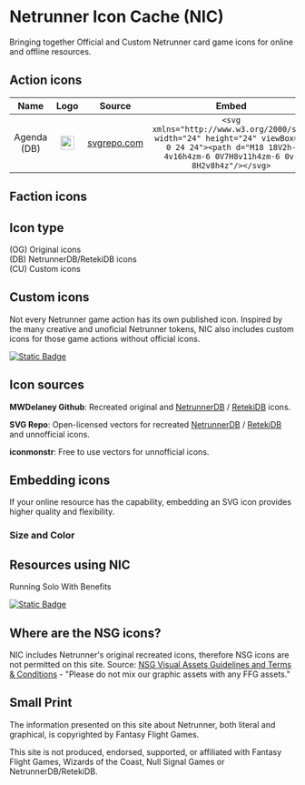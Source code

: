 # Netrunner Icon Cache (NIC)

Bringing together Official and Custom Netrunner card game icons for online and offline resources. 

## Action icons

**Name**|**Logo**|**Source**|**Embed**
:-----:|:-----:|:-----:|:-----:
Agenda (DB)|<img src="https://www.svgrepo.com/show/447285/chart-bar.svg" width="24">     |[svgrepo.com](https://www.svgrepo.com/svg/447285/chart-bar) |```<svg xmlns="http://www.w3.org/2000/svg" width="24" height="24" viewBox="0 0 24 24"><path d="M18 18V2h-4v16h4zm-6 0V7H8v11h4zm-6 0v-8H2v8h4z"/></svg>``` 

## Faction icons

## Icon type

(OG) Original icons  
(DB) NetrunnerDB/RetekiDB icons  
(CU) Custom icons

## Custom icons

Not every Netrunner game action has its own published icon. Inspired by the many creative and unoficial Netrunner tokens, NIC also includes custom icons for those game actions without official icons.

[![Static Badge](https://img.shields.io/badge/Suggest-Icon-teal?style=flat)](https://archivesserver.github.io)

## Icon sources

**MWDelaney Github**: Recreated original and [NetrunnerDB](https://netrunnerdb.com) / [RetekiDB](https://nrdb.reteki.fun) icons.

**SVG Repo**: Open-licensed vectors for recreated [NetrunnerDB](https://netrunnerdb.com) / [RetekiDB](https://nrdb.reteki.fun) and unnofficial icons.

**iconmonstr**: Free to use vectors for unnofficial icons.

## Embedding icons

If your online resource has the capability, embedding an SVG icon provides higher quality and flexibility.

### Size and Color

## Resources using NIC

Running Solo With Benefits

[![Static Badge](https://img.shields.io/badge/Add-Resource-teal?style=flat)](https://archivesserver.github.io)

## Where are the NSG icons?

NIC includes Netrunner's original recreated icons, therefore NSG icons are not permitted on this site. Source: [NSG Visual Assets Guidelines and Terms & Conditions](https://nullsignal.games/about/nsg-visual-assets) - "Please do not mix our graphic assets with any FFG assets."

## Small Print

The information presented on this site about Netrunner, both literal and graphical, is copyrighted by Fantasy Flight Games.

This site is not produced, endorsed, supported, or affiliated with Fantasy Flight Games, Wizards of the Coast, Null Signal Games or NetrunnerDB/RetekiDB.